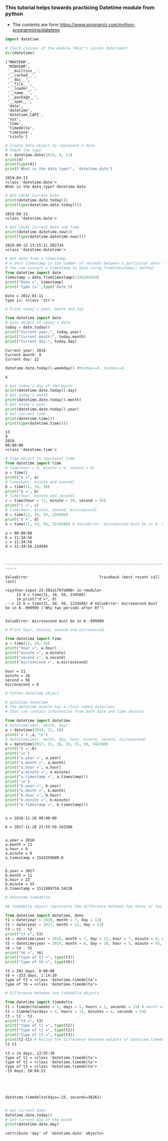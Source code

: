 
### This tutorial helps towards practicing Datetime module from python

* The contents are form https://www.programiz.com/python-programming/datetime


```python
import datetime
```


```python
# Check classes of the module (What's inside datetime?)
dir(datetime)
```




    ['MAXYEAR',
     'MINYEAR',
     '__builtins__',
     '__cached__',
     '__doc__',
     '__file__',
     '__loader__',
     '__name__',
     '__package__',
     '__spec__',
     'date',
     'datetime',
     'datetime_CAPI',
     'sys',
     'time',
     'timedelta',
     'timezone',
     'tzinfo']




```python
# Create Date object to represent a date
# Check the type
d = datetime.date(2019, 4, 13)
print(d)
print(type(d))
print('What is the data type?', 'datetime.date')
```

    2019-04-13
    <class 'datetime.date'>
    What is the data type? datetime.date
    


```python
# Get LOCAL Current Date
print(datetime.date.today())
print(type(datetime.date.today()))
```

    2019-09-13
    <class 'datetime.date'>
    


```python
# Get LOCAL Current Date and Time
print(datetime.datetime.now())
print(type(datetime.datetime.now()))
```

    2019-09-13 13:15:11.592734
    <class 'datetime.datetime'>
    


```python
# Get date from a timestamp
# A Unix timestamp is the number of seconds between a particular date and January 1, 1970 at UTC. 
# You can convert a timestamp to date using fromtimestamp() method.
from datetime import date
timestamp = date.fromtimestamp(1326244364)
print("Date =", timestamp)
print('type is:',type('Date'))
```

    Date = 2012-01-11
    type is: <class 'str'>
    


```python
# Print today's year, month and day

from datetime import date
# date object of today's date
today = date.today() 
print("Current year:", today.year)
print("Current month:", today.month)
print("Current day:", today.day)

```

    Current year: 2019
    Current month: 9
    Current day: 12
    


```python
datetime.date.today().weekday() #Monday==0, Sunday==6
```




    4




```python
# Get today's day of the month
print(datetime.date.today().day)
# Get today's month
print(datetime.date.today().month)
# Get today's year
print(datetime.date.today().year)
# Get current time
print(datetime.time())
print(type(datetime.time()))

```

    13
    9
    2019
    00:00:00
    <class 'datetime.time'>
    


```python
# Time object to represent time
from datetime import time
# time(hour = 0, minute = 0, second = 0)
a = time()
print("a =", a)
# time(hour, minute and second)
b = time(11, 34, 56)
print("b =", b)
# time(hour, minute and second)
c = time(hour = 11, minute = 34, second = 56)
print("c =", c)
# time(hour, minute, second, microsecond)
d = time(11, 34, 56, 234566)
print("d =", d)
e = time(11, 34, 56, 1234566) # ValueError: microsecond must be in 0..999999 ('Why two periods after 0?')
```

    a = 00:00:00
    b = 11:34:56
    c = 11:34:56
    d = 11:34:56.234566
    


    ---------------------------------------------------------------------------

    ValueError                                Traceback (most recent call last)

    <ipython-input-23-392a179fe008> in <module>
         13 d = time(11, 34, 56, 234566)
         14 print("d =", d)
    ---> 15 e = time(11, 34, 56, 1234566) # ValueError: microsecond must be in 0..999999 ('Why two periods after 0?')
    

    ValueError: microsecond must be in 0..999999



```python
# Print hour, minute, second and microsecond

from datetime import time
a = time(11, 34, 56)
print("hour =", a.hour)
print("minute =", a.minute)
print("second =", a.second)
print("microsecond =", a.microsecond)
```

    hour = 11
    minute = 34
    second = 56
    microsecond = 0
    


```python
# Python datetime object

# datetime.datetime
# The datetime module has a class named dateclass 
# that can contain information from both date and time objects.

from datetime import datetime
# datetime(year, month, day)
a = datetime(2018, 11, 28)
print('a =',a,'\n')
# datetime(year, month, day, hour, minute, second, microsecond)
b = datetime(2017, 11, 28, 23, 55, 59, 342380)
print('b =',b)
print('\n')
print("a.year =", a.year)
print("a.month =", a.month)
print("a.hour =", a.hour)
print("a.minute =", a.minute)
print("a.timestamp =", a.timestamp())
print('\n')
print("b.year =", b.year)
print("b.month =", b.month)
print("b.hour =", b.hour)
print("b.minute =", b.minute)
print("b.timestamp =", b.timestamp())



```

    a = 2018-11-28 00:00:00 
    
    b = 2017-11-28 23:55:59.342380
    
    
    a.year = 2018
    a.month = 11
    a.hour = 0
    a.minute = 0
    a.timestamp = 1543359600.0
    
    
    b.year = 2017
    b.month = 11
    b.hour = 23
    b.minute = 55
    b.timestamp = 1511909759.34238
    


```python
# datetime.timedelta

#A timedelta object represents the difference between two dates or two times.

from datetime import datetime, date
t1 = date(year = 2018, month = 7, day = 12)
t2 = date(year = 2017, month = 12, day = 23)
t3 = t1 - t2
print("t3 =", t3)
t4 = datetime(year = 2018, month = 7, day = 12, hour = 7, minute = 9, second = 33)
t5 = datetime(year = 2019, month = 6, day = 10, hour = 5, minute = 55, second = 13)
t6 = t4 - t5
print("t6 =", t6)
print("type of t3 =", type(t3)) 
print("type of t6 =", type(t6))  


```

    t3 = 201 days, 0:00:00
    t6 = -333 days, 1:14:20
    type of t3 = <class 'datetime.timedelta'>
    type of t6 = <class 'datetime.timedelta'>
    


```python
# Difference between two timedelta objects

from datetime import timedelta
t1 = timedelta(weeks = 2, days = 5, hours = 1, seconds = 33) # month or year argument in not available in timedelta object
t2 = timedelta(days = 4, hours = 11, minutes = 4, seconds = 54)
t3 = t1 - t2
print("t3 =", t3)
print("type of t1 =", type(t1))
print("type of t2 =", type(t2))
print("type of t3 =", type(t3))
print(t2-t1) # Notice the difference between outputs of datetime.timedelta with and without print cammand 
t2-t1
```

    t3 = 14 days, 13:55:39
    type of t1 = <class 'datetime.timedelta'>
    type of t2 = <class 'datetime.timedelta'>
    type of t3 = <class 'datetime.timedelta'>
    -15 days, 10:04:21
    




    datetime.timedelta(days=-15, seconds=36261)




```python

```


```python
# Get current date
datetime.date.today()
# Get current day of the month
print(datetime.date.day)
```

    <attribute 'day' of 'datetime.date' objects>
    
